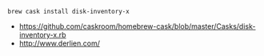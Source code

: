 `brew cask install disk-inventory-x`

- https://github.com/caskroom/homebrew-cask/blob/master/Casks/disk-inventory-x.rb
- http://www.derlien.com/